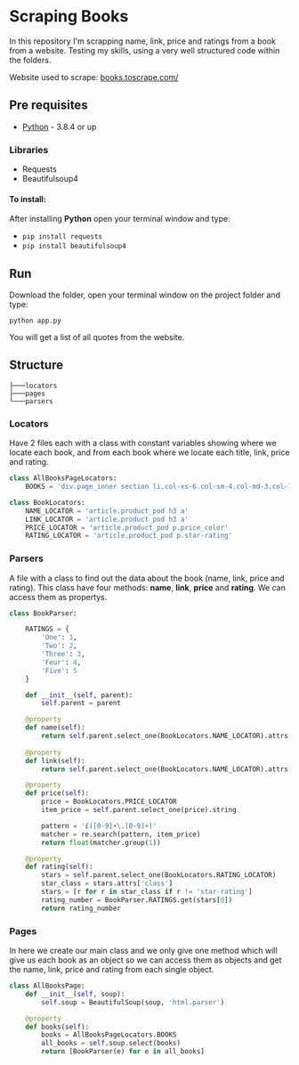 # Scraping Books

In this repository I'm scrapping name, link, price and ratings from a book from a website. Testing my skills, using a very well structured code within the folders.

Website used to scrape: [books.toscrape.com/](https://books.toscrape.com/)

## Pre requisites

 * [Python](https://www.python.org/downloads/) - 3.8.4 or up

 ### Libraries

 * Requests
 * Beautifulsoup4

  #### To install:
  After installing **Python** open your terminal window and type:
  - ```pip install requests```
  - ```pip install beautifulsoup4```


## Run

Download the folder, open your terminal window on the project folder and type:
```
python app.py
```

You will get a list of all quotes from the website.


## Structure

```
├───locators
├───pages
└───parsers
```

### Locators

Have 2 files each with a class with constant variables showing where we locate each book, and from each book where we locate each title, link, price and rating.

```python
class AllBooksPageLocators:
    BOOKS = 'div.page_inner section li.col-xs-6.col-sm-4.col-md-3.col-lg-3'
```

```python
class BookLocators:
    NAME_LOCATOR = 'article.product_pod h3 a'
    LINK_LOCATOR = 'article.product_pod h3 a'
    PRICE_LOCATOR = 'article.product_pod p.price_color'
    RATING_LOCATOR = 'article.product_pod p.star-rating'
```

### Parsers

A file with a class to find out the data about the book (name, link, price and rating). This class have four methods: **name**, **link**, **price** and **rating**. We can access them as propertys.

```python
class BookParser:

    RATINGS = {
        'One': 1,
        'Two': 2,
        'Three': 3,
        'Four': 4,
        'Five': 5
    }

    def __init__(self, parent):
        self.parent = parent

    @property
    def name(self):
        return self.parent.select_one(BookLocators.NAME_LOCATOR).attrs['title']
    
    @property
    def link(self):
        return self.parent.select_one(BookLocators.NAME_LOCATOR).attrs['href']

    @property
    def price(self):
        price = BookLocators.PRICE_LOCATOR
        item_price = self.parent.select_one(price).string

        pattern = '£([0-9]+\.[0-9]+)'
        matcher = re.search(pattern, item_price)
        return float(matcher.group(1))

    @property
    def rating(self):
        stars = self.parent.select_one(BookLocators.RATING_LOCATOR)
        star_class = stars.attrs['class']
        stars = [r for r in star_class if r != 'star-rating']
        rating_number = BookParser.RATINGS.get(stars[0])
        return rating_number
```

### Pages

In here we create our main class and we only give one method which will give us each book as an object so we can access them as objects and get the name, link, price and rating from each single object.

```python
class AllBooksPage:
    def __init__(self, soup):
        self.soup = BeautifulSoup(soup, 'html.parser')

    @property
    def books(self):
        books = AllBooksPageLocators.BOOKS
        all_books = self.soup.select(books)
        return [BookParser(e) for e in all_books]
```